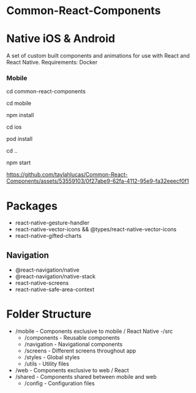 # Common-React-Components

# Native iOS & Android
A set of custom built components and animations for use with React and React Native.
Requirements: Docker

### Mobile
cd common-react-components

cd mobile

npm install

cd ios

pod install

cd ..

npm start

https://github.com/taylahlucas/Common-React-Components/assets/53559103/0f27abe9-62fa-4112-95e9-fa32eeecf0f1

# Packages

- react-native-gesture-handler
- react-native-vector-icons && @types/react-native-vector-icons
- react-native-gifted-charts

## Navigation
- @react-navigation/native 
- @react-navigation/native-stack
- react-native-screens 
- react-native-safe-area-context

# Folder Structure

- /mobile - Components exclusive to mobile / React Native
  -/src
    - /components - Reusable components
    - /navigation - Navigational components
    - /screens - Different screens throughout app
    - /styles - Global styles
    - /utils - Utility files
- /web - Components exclusive to web / React
- /shared - Components shared between mobile and web
  - /config - Configuration files

